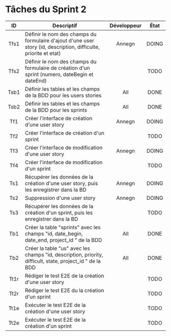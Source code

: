 Tâches du Sprint 2
==

| ID | Descriptif | Développeur | État |
| :-: | -- | :-: | :-: |
| Tfs1 | Définir le nom des champs du formulaire d'ajout d'une user story (id, description, difficulte, priorite et etat) | Annegn | DOING |
| Tfs2 | Définir le nom des champs du formulaire de création d'un sprint (numero, dateBegin et dateEnd) |  | TODO |
| Tsb1 | Définir les tables et les champs de la BDD pour les users stories | All | DONE |
| Tsb2 | Définir les tables et les champs de la BDD pour les sprints| All | DONE |
| Tf1 | Créer l'interface de création d'une user story | Annegn | DOING |
| Tf2 | Créer l'interface de création d'un sprint |  | TODO |
| Tf3 | Créer l'interface de modification d'une user story | Annegn | DOING |
| Tf4 | Créer l'interface de modification d'un sprint |  | TODO |
| Ts1 | Récupérer les données de la création d'une user story, puis les enregistrer dans la BD | Annegn | DOING |
| Ts2 | Suppression d'une user story | Annegn | DOING |
| Ts3 | Récupérer les données de la création d'un sprint, puis les enregistrer dans la BD |  | TODO |
| Tb1 | Créer la table "sprints" avec les champs "id, date_begin,	date_end,	project_id " de la BDD | All | DONE |
| Tb2 | Créer la table "us" avec les champs "id, description,	priority,	difficult, state,	project_id " de la BDD | All | DONE |
| Tt1r | Rédiger le test E2E de la création d'une user story |  | TODO |
| Tt2r | Rédiger le test E2E du la création d'un sprint |  | TODO |
| Tt1e | Exécuter le test E2E de la création d'une user story |  | TODO |
| Tt2e | Exécuter le test E2E de la création d'un sprint |  | TODO |
